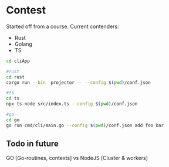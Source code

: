 # Contest

Started off from a course. Current contenders:
- Rust
- Golang
- TS

```bash
cd cliApp

#rust
cd rust
cargo run --bin  projector -- --config $(pwd)/conf.json

#ts
cd ts
npx ts-node src/index.ts --config $(pwd)/conf.json

#go
cd go
go run cmd/cli/main.go --config $(pwd)/conf.json add foo bar
```

## Todo in future

GO [Go-routines, contexts] vs NodeJS [Cluster & workers]